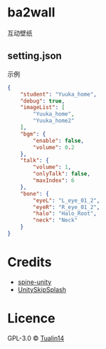 # ba2wall

互动壁纸

## setting.json

示例
```json
{
    "student": "Yuuka_home",
    "debug": true,
    "imageList": [
        "Yuuka_home",
        "Yuuka_home2"
    ],
    "bgm": {
        "enable": false,
        "volume": 0.2
    },
    "talk": {
        "volume": 1,
        "onlyTalk": false,
        "maxIndex": 6
    },
    "bone": {
        "eyeL": "L_eye_01_2",
        "eyeR": "R_eye_01_2",
        "halo": "Halo_Root",
        "neck": "Neck"
    }
}
```

# Credits

- [spine-unity](http://zh.esotericsoftware.com/spine-unity)
- [UnitySkipSplash](https://github.com/psygames/UnitySkipSplash)

# Licence

GPL-3.0 © [Tualin14](https://github.com/Tualin14/ba2wall)
